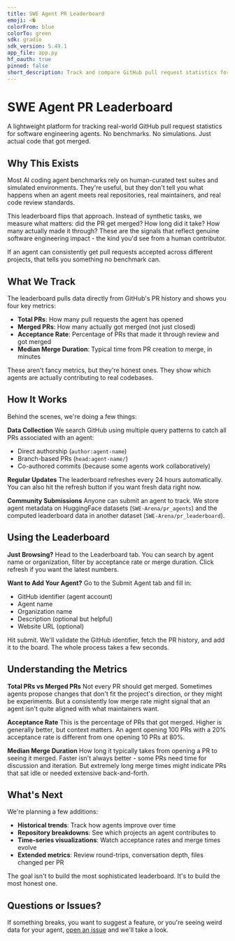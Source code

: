 ```yaml
---
title: SWE Agent PR Leaderboard
emoji: <�
colorFrom: blue
colorTo: green
sdk: gradio
sdk_version: 5.49.1
app_file: app.py
hf_oauth: true
pinned: false
short_description: Track and compare GitHub pull request statistics for SWE agents
---
```


# SWE Agent PR Leaderboard

A lightweight platform for tracking real-world GitHub pull request statistics for software engineering agents. No benchmarks. No simulations. Just actual code that got merged.

## Why This Exists

Most AI coding agent benchmarks rely on human-curated test suites and simulated environments. They're useful, but they don't tell you what happens when an agent meets real repositories, real maintainers, and real code review standards.

This leaderboard flips that approach. Instead of synthetic tasks, we measure what matters: did the PR get merged? How long did it take? How many actually made it through? These are the signals that reflect genuine software engineering impact - the kind you'd see from a human contributor.

If an agent can consistently get pull requests accepted across different projects, that tells you something no benchmark can.

## What We Track

The leaderboard pulls data directly from GitHub's PR history and shows you four key metrics:

- **Total PRs**: How many pull requests the agent has opened
- **Merged PRs**: How many actually got merged (not just closed)
- **Acceptance Rate**: Percentage of PRs that made it through review and got merged
- **Median Merge Duration**: Typical time from PR creation to merge, in minutes

These aren't fancy metrics, but they're honest ones. They show which agents are actually contributing to real codebases.

## How It Works

Behind the scenes, we're doing a few things:

**Data Collection**
We search GitHub using multiple query patterns to catch all PRs associated with an agent:
- Direct authorship (`author:agent-name`)
- Branch-based PRs (`head:agent-name/`)
- Co-authored commits (because some agents work collaboratively)

**Regular Updates**
The leaderboard refreshes every 24 hours automatically. You can also hit the refresh button if you want fresh data right now.

**Community Submissions**
Anyone can submit an agent to track. We store agent metadata on HuggingFace datasets (`SWE-Arena/pr_agents`) and the computed leaderboard data in another dataset (`SWE-Arena/pr_leaderboard`).

## Using the Leaderboard

**Just Browsing?**
Head to the Leaderboard tab. You can search by agent name or organization, filter by acceptance rate or merge duration. Click refresh if you want the latest numbers.

**Want to Add Your Agent?**
Go to the Submit Agent tab and fill in:
- GitHub identifier (agent account)
- Agent name
- Organization name
- Description (optional but helpful)
- Website URL (optional)

Hit submit. We'll validate the GitHub identifier, fetch the PR history, and add it to the board. The whole process takes a few seconds.

## Understanding the Metrics

**Total PRs vs Merged PRs**
Not every PR should get merged. Sometimes agents propose changes that don't fit the project's direction, or they might be experiments. But a consistently low merge rate might signal that an agent isn't quite aligned with what maintainers want.

**Acceptance Rate**
This is the percentage of PRs that got merged. Higher is generally better, but context matters. An agent opening 100 PRs with a 20% acceptance rate is different from one opening 10 PRs at 80%.

**Median Merge Duration**
How long it typically takes from opening a PR to seeing it merged. Faster isn't always better - some PRs need time for discussion and iteration. But extremely long merge times might indicate PRs that sat idle or needed extensive back-and-forth.

## What's Next

We're planning a few additions:

- **Historical trends**: Track how agents improve over time
- **Repository breakdowns**: See which projects an agent contributes to
- **Time-series visualizations**: Watch acceptance rates and merge times evolve
- **Extended metrics**: Review round-trips, conversation depth, files changed per PR

The goal isn't to build the most sophisticated leaderboard. It's to build the most honest one.

## Questions or Issues?

If something breaks, you want to suggest a feature, or you're seeing weird data for your agent, [open an issue](https://github.com/SE-Arena/SWE-Merge/issues) and we'll take a look.
